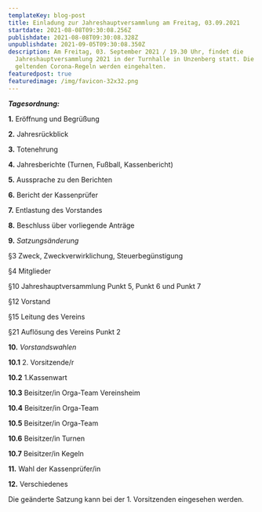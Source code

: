 ```yaml
---
templateKey: blog-post
title: Einladung zur Jahreshauptversammlung am Freitag, 03.09.2021
startdate: 2021-08-08T09:30:08.256Z
publishdate: 2021-08-08T09:30:08.328Z
unpublishdate: 2021-09-05T09:30:08.350Z
description: Am Freitag, 03. September 2021 / 19.30 Uhr, findet die
  Jahreshauptversammlung 2021 in der Turnhalle in Unzenberg statt. Die aktuell
  geltenden Corona-Regeln werden eingehalten.
featuredpost: true
featuredimage: /img/favicon-32x32.png
---
```

***Tagesordnung:***



**1.** Eröffnung und Begrüßung

**2.** Jahresrückblick

**3.** Totenehrung

**4.** Jahresberichte (Turnen, Fußball, Kassenbericht)

**5.** Aussprache zu den Berichten

**6.** Bericht der Kassenprüfer

**7.** Entlastung des Vorstandes

**8.** Beschluss über vorliegende Anträge

**9.** *Satzungsänderung*

§3 Zweck, Zweckverwirklichung, Steuerbegünstigung

§4 Mitglieder

§10 Jahreshauptversammlung Punkt 5, Punkt 6 und Punkt 7

§12 Vorstand

§15 Leitung des Vereins

§21 Auflösung des Vereins Punkt 2

**10.** *Vorstandswahlen*

**10.1** 2. Vorsitzende/r

**10.2** 1.Kassenwart

**10.3** Beisitzer/in Orga-Team Vereinsheim

**10.4** Beisitzer/in Orga-Team

**10.5** Beisitzer/in Orga-Team

**10.6** Beisitzer/in Turnen

**10.7** Beisitzer/in Kegeln

**11.** Wahl der Kassenprüfer/in

**12.** Verschiedenes

Die geänderte Satzung kann bei der 1. Vorsitzenden eingesehen werden.